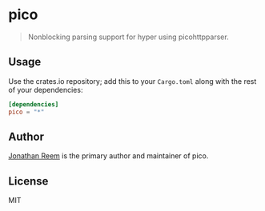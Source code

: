 # pico

> Nonblocking parsing support for hyper using picohttpparser.

## Usage

Use the crates.io repository; add this to your `Cargo.toml` along
with the rest of your dependencies:

```toml
[dependencies]
pico = "*"
```

## Author

[Jonathan Reem](https://medium.com/@jreem) is the primary author and maintainer of pico.

## License

MIT

